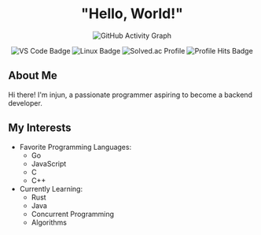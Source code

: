 <div align="center">
  <h1>"Hello, World!"</h1>

  <img src="https://github-readme-activity-graph.vercel.app/graph?username=in-jun&theme=high-contrast&height=250" alt="GitHub Activity Graph">

  <p>
    <img src="https://img.shields.io/badge/Visual%20Studio%20Code-007ACC?style=flat-square&logo=Visual%20Studio%20Code&logoColor=white" alt="VS Code Badge"/>
    <img src="https://img.shields.io/badge/Linux-FCC624?style=flat-square&logo=Linux&logoColor=white" alt="Linux Badge"/>
    <img src="https://mazassumnida.wtf/api/mini/generate_badge?boj=dlswns" alt="Solved.ac Profile">
    <img src="https://hits.seeyoufarm.com/api/count/incr/badge.svg?url=https%3A%2F%2Fgithub.com%2Fin-jun&count_bg=%23000000&title_bg=%23000000&icon=&icon_color=%23E7E7E7&title=in-jun&edge_flat=true" alt="Profile Hits Badge"/>
  </p>

  <div align="left">
    <h2>About Me</h2>
    <p>
      Hi there! I'm injun, a passionate programmer aspiring to become a backend developer.
    </p>
  </div>

  <div align="left">
    <h2>My Interests</h2>
    <ul>
      <li>Favorite Programming Languages:
        <ul>
          <li>Go</li>
          <li>JavaScript</li>
          <li>C</li>
          <li>C++</li>
        </ul>
      </li>
      <li>Currently Learning:
        <ul>
          <li>Rust</li>
          <li>Java</li>
          <li>Concurrent Programming</li>
          <li>Algorithms</li>
        </ul>
      </li>
    </ul>
  </div>
</div>
